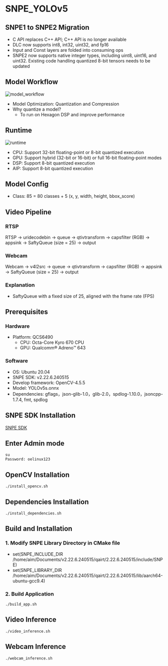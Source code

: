 # SNPE_YOLOv5

## SNPE1 to SNPE2 Migration
* C API replaces C++ API; C++ API is no longer available
* DLC now supports int8, int32, uint32, and fp16
* Input and Const layers are folded into consuming ops
* SNPE2 now supports native integer types, including uint8, uint16, and uint32. Existing code handling quantized 8-bit tensors needs to be updated

## Model Workflow
![model_workflow](https://github.com/user-attachments/assets/fef15672-e7bd-4cdf-b15b-a1b5fc9b9fe3)
* Model Optimization: Quantization and Compression
* Why quantize a model?
  - To run on Hexagon DSP and improve performance
 
## Runtime
![runtime](https://github.com/user-attachments/assets/252a95d9-c14e-4d04-84c6-c7321fa2df11)
* CPU: Support 32-bit floating-point or 8-bit quantized execution
* GPU: Support hybrid (32-bit or 16-bit) or full 16-bit floating-point modes
* DSP: Support 8-bit quantized execution
* AIP: Support 8-bit quantized execution

## Model Config
* Class: 85 = 80 classes + 5 (x, y, width, height, bbox_score)

## Video Pipeline
### RTSP
RTSP -> uridecodebin -> queue -> qtivtransform -> capsfilter (RGB) -> appsink -> SaftyQueue (size = 25) -> output
### Webcam
Webcam -> v4l2src -> queue -> qtivtransform -> capsfilter (RGB) -> appsink -> SaftyQueue (size = 25) -> output
### Explanation
*  SaftyQueue with a fixed size of 25, aligned with the frame rate (FPS)

## Prerequisites
### Hardware
* Platform: QCS6490
  - CPU: Octa-Core Kyro 670 CPU
  - GPU: Qualcomm® Adreno™ 643
### Software  
* OS: Ubuntu 20.04
* SNPE SDK: v2.22.6.240515
* Develop framework: OpenCV-4.5.5
* Model: YOLOv5s.onnx
* Dependencies: gflags，json-glib-1.0，glib-2.0，spdlog-1.10.0，jsoncpp-1.7.4, fmt, spdlog

## SNPE SDK Installation
[SNPE SDK](https://www.qualcomm.com/developer/software/neural-processing-sdk-for-ai)

## Enter Admin mode
```
su
Password: oelinux123
```

## OpenCV Installation
```
./install_opencv.sh
```

## Dependencies Installation
```
./install_dependencies.sh
```

## Build and Installation
### 1. Modify SNPE Library Directory in CMake file
* set(SNPE_INCLUDE_DIR /home/aim/Documents/v2.22.6.240515/qairt/2.22.6.240515/include/SNPE)
* set(SNPE_LIBRARY_DIR /home/aim/Documents/v2.22.6.240515/qairt/2.22.6.240515/lib/aarch64-ubuntu-gcc9.4)

### 2. Build Application
```
./build_app.sh
```

## Video Inference
```
./video_inference.sh
```

## Webcam Inference
```
./webcam_inference.sh
```

